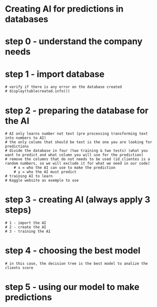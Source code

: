 # Creating AI for predictions in databases

# step 0 - understand the company needs

# step 1 - import database
    # verify if there is any error on the database created
    # display(tablecreated.info())
    
# step 2 - preparing the database for the AI
    # AI only learns number not text (pre processing transforming text into numbers to AI)
    # the only colums that should be text is the one you are looking for predictions
    # divide the database in four (two training & two tests) (what you want to predict and what column you will use for the prediction)
    # remove the columns that do not needs to be used (id_clientes is a random numbers, so we will exclude it for what we need in our code)
        # x = who the AI can use to make the prediction
        # y = who the AI must predict
    # training AI to learn 
    # Kaggle website as exemple to use 

# step 3 - creating AI (always apply 3 steps)
    # 1 - import the AI
    # 2 - create the AI
    # 3 - training the AI

# step 4 - choosing the best model
    # in this case, the decision tree is the best model to analize the clients score

# step 5 - using our model to make predictions

